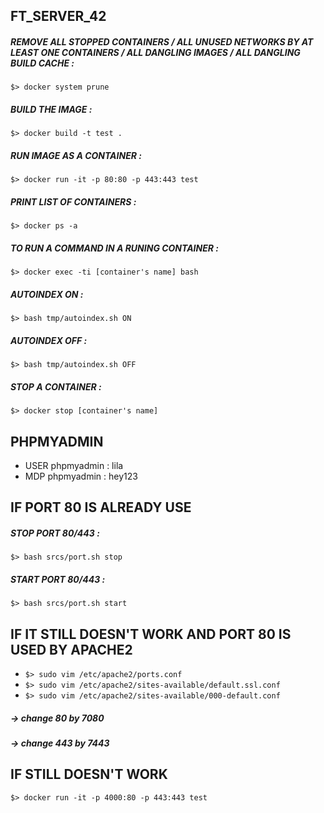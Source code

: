 ## FT_SERVER_42

##### REMOVE ALL STOPPED CONTAINERS / ALL UNUSED NETWORKS BY AT LEAST ONE CONTAINERS / ALL DANGLING IMAGES / ALL DANGLING BUILD CACHE :
``$> docker system prune``
##### BUILD THE IMAGE :
``$> docker build -t test .``
##### RUN IMAGE AS A CONTAINER :
``$> docker run -it -p 80:80 -p 443:443 test``
##### PRINT LIST OF CONTAINERS :
``$> docker ps -a``
##### TO RUN A COMMAND IN A RUNING CONTAINER :
``$> docker exec -ti [container's name] bash``
##### AUTOINDEX ON :
``$> bash tmp/autoindex.sh ON``
##### AUTOINDEX OFF :
``$> bash tmp/autoindex.sh OFF``
##### STOP A CONTAINER :
``$> docker stop [container's name]``


## PHPMYADMIN

* USER phpmyadmin : lila
* MDP phpmyadmin : hey123

## IF PORT 80 IS ALREADY USE

##### STOP PORT 80/443 : 
``$> bash srcs/port.sh stop``
##### START PORT 80/443 :
``$> bash srcs/port.sh start``

## IF IT STILL DOESN'T WORK AND PORT 80 IS USED BY APACHE2

* ``$> sudo vim /etc/apache2/ports.conf``
* ``$> sudo vim /etc/apache2/sites-available/default.ssl.conf``
* ``$> sudo vim /etc/apache2/sites-available/000-default.conf``
##### -> change 80 by 7080
##### -> change 443 by 7443

## IF STILL DOESN'T WORK
``$> docker run -it -p 4000:80 -p 443:443 test``

